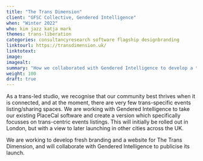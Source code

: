 ```yaml
---
title: "The Trans Dimension"
client: "GFSC Collective, Gendered Intelligence"
when: "Winter 2022"
who: kim jazz katja mark
themes: trans-liberation
categories: consultancyresearch software flagship designbranding
linktourl: https://transdimension.uk/
linktotext:
image:
imagealt:
summary: "How we collaborated with Gendered Intelligence to develop a trans-focussed offshoot of our award-winning PlaceCal Community Calendar."
weight: 100
draft: true
---
```


As a trans-led studio, we recognise that our community best thrives when it is connected, and at the moment, there are very few trans-specific events listing/sharing spaces. We are working with Gendered Intelligence to take our existing PlaceCal software and create a version which specifically focusses on trans-centric events listings. This will initially be rolled out in London, but with a view to later launching in other cities across the UK.

We are working to develop fresh branding and a website for The Trans Dimension, and will collaborate with Gendered Intelligence to publicise its launch.
